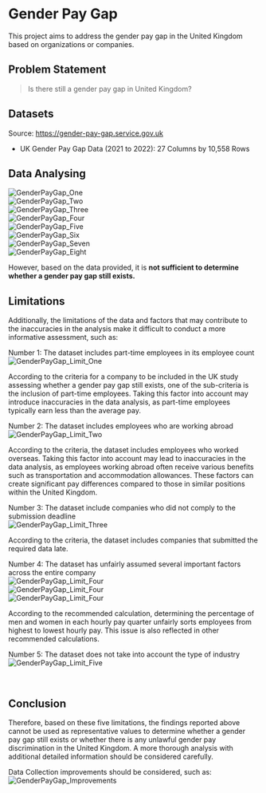 # Gender Pay Gap 

This project aims to address the gender pay gap in the United Kingdom based on organizations or companies. <br>

## Problem Statement
> Is there still a gender pay gap in United Kingdom? <br>

## Datasets

Source: https://gender-pay-gap.service.gov.uk <br>
- UK Gender Pay Gap Data (2021 to 2022): 27 Columns by 10,558 Rows

## Data Analysing 
![GenderPayGap_One](/images/GPG_1.png) <br>
![GenderPayGap_Two](/images/GPG_2.png) <br>
![GenderPayGap_Three](/images/GPG_3.png) <br>
![GenderPayGap_Four](/images/GPG_4.png) <br>
![GenderPayGap_Five](/images/GPG_5.png) <br>
![GenderPayGap_Six](/images/GPG_6.png) <br>
![GenderPayGap_Seven](/images/GPG_7.png) <br>
![GenderPayGap_Eight](/images/GPG_8.png) <br>

However, based on the data provided, it is **not sufficient to determine whether a gender pay gap still exists.** <br>

## Limitations 
Additionally, the limitations of the data and factors that may contribute to the inaccuracies in the analysis make it difficult to conduct a more informative assessment, such as: <br>

Number 1: The dataset includes part-time employees in its employee count <br>
![GenderPayGap_Limit_One](/images/GPG_Limit_1.png) <br>

According to the criteria for a company to be included in the UK study assessing whether a gender pay gap still exists, one of the sub-criteria is the inclusion of part-time employees. Taking this factor into account may introduce inaccuracies in the data analysis, as part-time employees typically earn less than the average pay. <br> 

Number 2: The dataset includes employees who are working abroad <br>
![GenderPayGap_Limit_Two](/images/GPG_Limit_2.png) <br>

According to the criteria, the dataset includes employees who worked overseas. Taking this factor into account may lead to inaccuracies in the data analysis, as employees working abroad often receive various benefits such as transportation and accommodation allowances. These factors can create significant pay differences compared to those in similar positions within the United Kingdom. <br> 

Number 3: The dataset include companies who did not comply to the submission deadline <br>
![GenderPayGap_Limit_Three](/images/GPG_Limit_3.png) <br>

According to the criteria, the dataset includes companies that submitted the required data late. <br>

Number 4: The dataset has unfairly assumed several important factors across the entire company <br>
![GenderPayGap_Limit_Four](/images/GPG_Limit_4A.png) <br>
![GenderPayGap_Limit_Four](/images/GPG_Limit_4B.png) <br>
![GenderPayGap_Limit_Four](/images/GPG_Limit_4C.png) <br>

According to the recommended calculation, determining the percentage of men and women in each hourly pay quarter unfairly sorts employees from highest to lowest hourly pay. This issue is also reflected in other recommended calculations. <br>

Number 5: The dataset does not take into account the type of industry <br>
![GenderPayGap_Limit_Five](/images/GPG_Limit_5.png) <br>

<br>

## Conclusion
Therefore, based on these five limitations, the findings reported above cannot be used as representative values to determine whether a gender pay gap still exists or whether there is any unlawful gender pay discrimination in the United Kingdom. A more thorough analysis with additional detailed information should be considered carefully. 
<br> 

Data Collection improvements should be considered, such as: <br>
![GenderPayGap_Improvements](/images/GDP_Improvements.png) <br>
